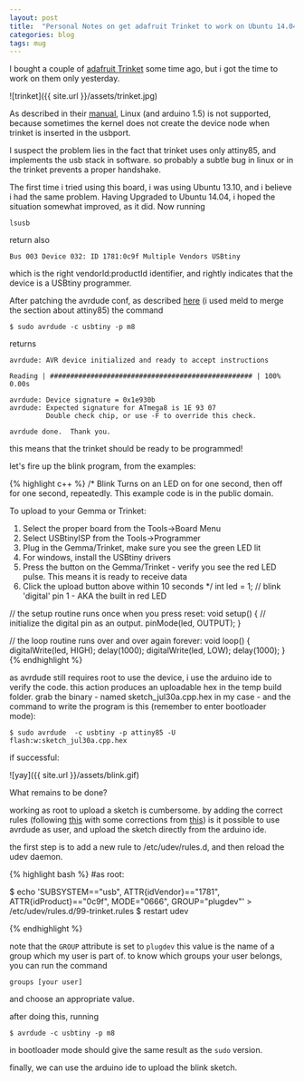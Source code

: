 ```yaml
---
layout: post
title:  "Personal Notes on get adafruit Trinket to work on Ubuntu 14.04"
categories: blog
tags: mug
---
```


I bought a couple of [adafruit Trinket](https://learn.adafruit.com/introducing-trinket/introduction) some time ago, but i got the time to work on them only yesterday.

![trinket]({{ site.url }}/assets/trinket.jpg)

As described in their [manual](https://learn.adafruit.com/introducing-trinket/introduction), Linux (and arduino 1.5) is not supported, because sometimes the kernel does not create the device node when trinket is inserted in the usbport.

I suspect the problem lies in the fact that trinket uses only attiny85, and implements the usb stack in software. so probably a subtle bug in linux or in the trinket prevents a proper handshake. 

The first time i tried using this board, i was using Ubuntu 13.10, and i believe i had the same problem. Having Upgraded to Ubuntu 14.04, i hoped the situation somewhat improved, as it did.
Now running

	lsusb

return also

	Bus 003 Device 032: ID 1781:0c9f Multiple Vendors USBtiny

which is the right vendorId:productId identifier, and rightly indicates that the device is a USBtiny programmer. 

After patching the avrdude conf, as described [here](https://learn.adafruit.com/introducing-trinket/setting-up-with-arduino-ide) (i used meld to merge the section about attiny85)
the command 

	$ sudo avrdude -c usbtiny -p m8

returns

	avrdude: AVR device initialized and ready to accept instructions

	Reading | ################################################## | 100% 0.00s

	avrdude: Device signature = 0x1e930b
	avrdude: Expected signature for ATmega8 is 1E 93 07
			 Double check chip, or use -F to override this check.

	avrdude done.  Thank you.

this means that the trinket should be ready to be programmed!

let's fire up the blink program, from the examples:

{% highlight c++ %}
/*
Blink
Turns on an LED on for one second, then off for one second, repeatedly.
This example code is in the public domain.
 
To upload to your Gemma or Trinket:
1) Select the proper board from the Tools->Board Menu
2) Select USBtinyISP from the Tools->Programmer
3) Plug in the Gemma/Trinket, make sure you see the green LED lit
4) For windows, install the USBtiny drivers
5) Press the button on the Gemma/Trinket - verify you see
the red LED pulse. This means it is ready to receive data
6) Click the upload button above within 10 seconds
*/
int led = 1; // blink 'digital' pin 1 - AKA the built in red LED
 
// the setup routine runs once when you press reset:
void setup() {
// initialize the digital pin as an output.
	pinMode(led, OUTPUT);
}
 
// the loop routine runs over and over again forever:
void loop() {
	digitalWrite(led, HIGH);
	delay(1000);
	digitalWrite(led, LOW);
	delay(1000);
}
{% endhighlight %}

as avrdude still requires root to use the device, i use the arduino ide to verify the code. this action produces an uploadable hex in the temp build folder. grab the binary - named sketch_jul30a.cpp.hex in my case - and the command to write the program is this (remember to enter bootloader mode): 

	$ sudo avrdude  -c usbtiny -p attiny85 -U flash:w:sketch_jul30a.cpp.hex

if successful:

![yay]({{ site.url }}/assets/blink.gif)

What remains to be done?

working as root to upload a sketch is cumbersome. by adding the correct rules (following [this](http://mightyohm.com/blog/2010/03/run-avrdude-without-root-privs-in-ubuntu/) with some corrections from [this](http://forums.linuxmint.com/viewtopic.php?f=58&t=116115)) is it possible to use avrdude as user, and upload the sketch directly from the arduino ide.

the first step is to add a new rule to /etc/udev/rules.d, and then reload the udev daemon.

{% highlight bash %}
#as root:

$ echo 'SUBSYSTEM=="usb", ATTR{idVendor}=="1781", ATTR{idProduct}=="0c9f", MODE="0666", GROUP="plugdev"' > /etc/udev/rules.d/99-trinket.rules
$ restart udev

{% endhighlight %}

note that the `GROUP` attribute is set to `plugdev`
this value is the name of a group which my user is part of. to know which groups your user belongs, you can run the command

	groups [your user]

and choose an appropriate value.

after doing this, running

	$ avrdude -c usbtiny -p m8

in bootloader mode should give the same result as the `sudo` version. 

finally, we can use the arduino ide to upload the blink sketch.